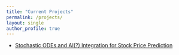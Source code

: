 ```yaml
---
title: "Current Projects"
permalink: /projects/
layout: single
author_profile: true
---
```






- [Stochastic ODEs and AI(?) Integration for Stock Price Prediction](/projects/ongoing-research-project/)




